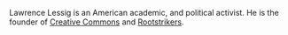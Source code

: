 Lawrence Lessig is an American academic, and
political activist. He is the founder of [Creative
Commons](http://creativecommons.org/) and
[Rootstrikers](http://www.rootstrikers.org/).
